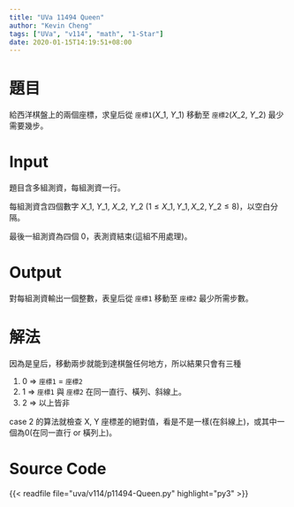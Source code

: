 ```yaml
---
title: "UVa 11494 Queen"
author: "Kevin Cheng"
tags: ["UVa", "v114", "math", "1-Star"]
date: 2020-01-15T14:19:51+08:00
---
```


# 題目
給西洋棋盤上的兩個座標，求皇后從 `座標1`($X\_1$, $Y\_1$) 移動至 `座標2`($X\_2$, $Y\_2$) 最少需要幾步。

<!--more-->

# Input
題目含多組測資，每組測資一行。

每組測資含四個數字 $X\_1$, $Y\_1$, $X\_2$, $Y\_2$ ($1 \leq X\_1, Y\_1, X\_2, Y\_2 \leq 8$)，以空白分隔。

最後一組測資為四個 0，表測資結束(這組不用處理)。

# Output
對每組測資輸出一個整數，表皇后從 `座標1` 移動至 `座標2` 最少所需步數。

# 解法
因為是皇后，移動兩步就能到達棋盤任何地方，所以結果只會有三種

1. 0 => `座標1` = `座標2`
2. 1 => `座標1` 與 `座標2` 在同一直行、橫列、斜線上。
3. 2 => 以上皆非

case 2 的算法就檢查 X, Y 座標差的絕對值，看是不是一樣(在斜線上)，或其中一個為0(在同一直行 or 橫列上)。

# Source Code

{{< readfile file="uva/v114/p11494-Queen.py" highlight="py3" >}}
